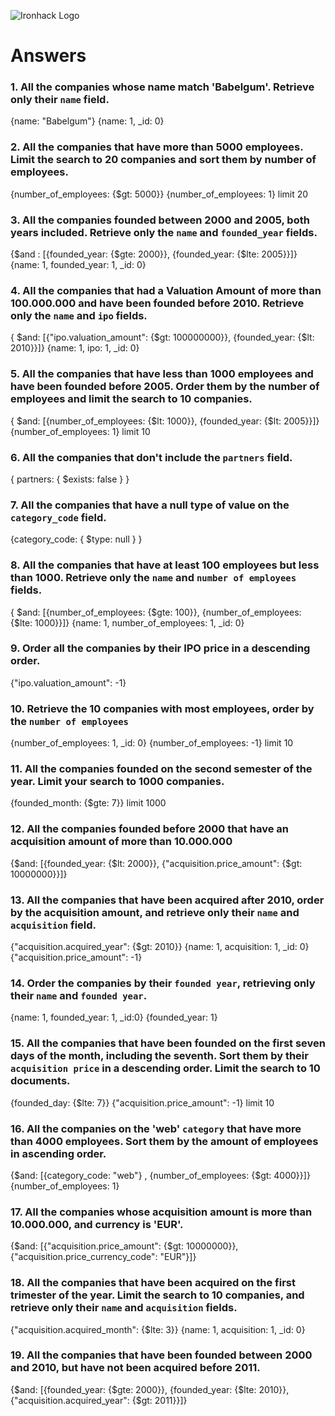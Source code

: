 ![Ironhack Logo](https://i.imgur.com/1QgrNNw.png)

# Answers

### 1. All the companies whose name match 'Babelgum'. Retrieve only their `name` field.

{name: "Babelgum"}
{name: 1, _id: 0}

### 2. All the companies that have more than 5000 employees. Limit the search to 20 companies and sort them by **number of employees**.

{number_of_employees: {$gt: 5000}}
{number_of_employees: 1}
limit 20

### 3. All the companies founded between 2000 and 2005, both years included. Retrieve only the `name` and `founded_year` fields.

{$and : [{founded_year: {$gte: 2000}}, {founded_year: {$lte: 2005}}]}
{name: 1, founded_year: 1, _id: 0}

### 4. All the companies that had a Valuation Amount of more than 100.000.000 and have been founded before 2010. Retrieve only the `name` and `ipo` fields.

{ $and: [{"ipo.valuation_amount": {$gt: 100000000}}, {founded_year: {$lt: 2010}}]}
{name: 1, ipo: 1, _id: 0}

### 5. All the companies that have less than 1000 employees and have been founded before 2005. Order them by the number of employees and limit the search to 10 companies.

{ $and: [{number_of_employees: {$lt: 1000}}, {founded_year: {$lt: 2005}}]}
{number_of_employees: 1}
limit 10

### 6. All the companies that don't include the `partners` field.

{ partners: { $exists: false } }

### 7. All the companies that have a null type of value on the `category_code` field.

{category_code: { $type: null } }

### 8. All the companies that have at least 100 employees but less than 1000. Retrieve only the `name` and `number of employees` fields.

{ $and: [{number_of_employees: {$gte: 100}}, {number_of_employees: {$lte: 1000}}]}
{name: 1, number_of_employees: 1, _id: 0}

### 9. Order all the companies by their IPO price in a descending order.

{"ipo.valuation_amount": -1}

### 10. Retrieve the 10 companies with most employees, order by the `number of employees`

{number_of_employees: 1, _id: 0}
{number_of_employees: -1}
limit 10

### 11. All the companies founded on the second semester of the year. Limit your search to 1000 companies.

{founded_month: {$gte: 7}}
limit 1000

### 12. All the companies founded before 2000 that have an acquisition amount of more than 10.000.000

{$and: [{founded_year: {$lt: 2000}}, {"acquisition.price_amount": {$gt: 10000000}}]}

### 13. All the companies that have been acquired after 2010, order by the acquisition amount, and retrieve only their `name` and `acquisition` field.

{"acquisition.acquired_year": {$gt: 2010}}
{name: 1, acquisition: 1, _id: 0}
{"acquisition.price_amount": -1}

### 14. Order the companies by their `founded year`, retrieving only their `name` and `founded year`.

{name: 1, founded_year: 1, _id:0}
{founded_year: 1}

### 15. All the companies that have been founded on the first seven days of the month, including the seventh. Sort them by their `acquisition price` in a descending order. Limit the search to 10 documents.

{founded_day: {$lte: 7}}
{"acquisition.price_amount": -1}
limit 10

### 16. All the companies on the 'web' `category` that have more than 4000 employees. Sort them by the amount of employees in ascending order.

{$and: [{category_code: "web"} , {number_of_employees: {$gt: 4000}}]}
{number_of_employees: 1}

### 17. All the companies whose acquisition amount is more than 10.000.000, and currency is 'EUR'.

{$and: [{"acquisition.price_amount": {$gt: 10000000}}, {"acquisition.price_currency_code": "EUR"}]}

### 18. All the companies that have been acquired on the first trimester of the year. Limit the search to 10 companies, and retrieve only their `name` and `acquisition` fields.

{"acquisition.acquired_month": {$lte: 3}}
{name: 1, acquisition: 1, _id: 0}


### 19. All the companies that have been founded between 2000 and 2010, but have not been acquired before 2011.

{$and: [{founded_year: {$gte: 2000}}, {founded_year: {$lte: 2010}}, {"acquisition.acquired_year": {$gt: 2011}}]}
